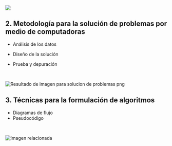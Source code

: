 ![](http://r70.cooltext.com/rendered/cooltext336609547185254.png)


## 2. **Metodología para la solución de problemas por medio de computadoras**

 - Análisis de los datos
 
 - Diseño de la solución 
 - Prueba y depuración
 <br/>
 
 ![Resultado de imagen para solucion de problemas png](https://pngimage.net/wp-content/uploads/2018/06/solucion-png-3.png)



## 3. **Técnicas para la formulación de algoritmos**

 

 - Diagramas de flujo 
 - Pseudocódigo
 <br/>
 
 ![Imagen relacionada](https://image.flaticon.com/icons/png/512/1551/1551427.png)
